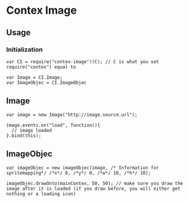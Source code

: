 # Contex Image

## Usage

### Initialization
    
    var CI = require("contex-image")(C); // C is what you set require("contex") equal to
    
    var Image = CI.Image;
    var ImageObjec = CI.ImageObjec

## Image
    
    var image = new Image("http://image.source.url");
    
    image.events.on("load", function(){
      // image loaded  
    }.bind(this);

## ImageObjec    
    
    var imageObjec = new imageObjec(image, /* Information for spritemapping*/ /*x*/ 0, /*y*/ 0, /*w*/ 10, /*h*/ 10);
    
    imageObjec.drawOnto(mainContex, 50, 50); // make sure you draw the image after it is loaded (if you draw before, you will either get nothing or a loading icon)